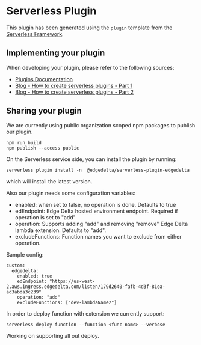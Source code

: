 # Serverless Plugin

This plugin has been generated using the `plugin` template from the [Serverless Framework](https://www.serverless.com/).

## Implementing your plugin

When developing your plugin, please refer to the following sources:

- [Plugins Documentation](https://www.serverless.com/framework/docs/providers/aws/guide/plugins/)
- [Blog - How to create serverless plugins - Part 1](https://serverless.com/blog/writing-serverless-plugins/)
- [Blog - How to create serverless plugins - Part 2](https://serverless.com/blog/writing-serverless-plugins-2/)

## Sharing your plugin

We are currently using public organization scoped npm packages to publish our plugin. 
```
npm run build
npm publish --access public   
```

On the Serverless service side, you can install the plugin by running:
```
serverless plugin install -n  @edgedelta/serverless-plugin-edgedelta

```
which will install the latest version.

Also our plugin needs some configuration variables:
- enabled: when set to false, no operation is done. Defaults to true
- edEndpoint: Edge Delta hosted environment endpoint. Required if operation is set to "add"
- operation: Supports adding "add" and removing "remove" Edge Delta lambda extension. Defaults to "add".
- excludeFunctions: Function names you want to exclude from either operation.

Sample config:
```
custom:
  edgedelta:
    enabled: true
    edEndpoint: "https://us-west-2.aws.ingress.edgedelta.com/listen/179d2640-fafb-4d3f-81ea-ad3abda3c239"
    operation: "add"
    excludeFunctions: ["dev-lambdaName2"]
```

In order to deploy function with extension we currently support:
```
serverless deploy function --function <func name> --verbose

```

Working on supporting all out deploy. 